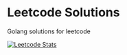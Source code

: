 # Leetcode Solutions

Golang solutions for leetcode

[![Leetcode Stats](https://leetcard.jacoblin.cool/mirzaahmedov?font=Dancing_Script&ext=activity)](https://leetcode.com/mirzaahmedov)
